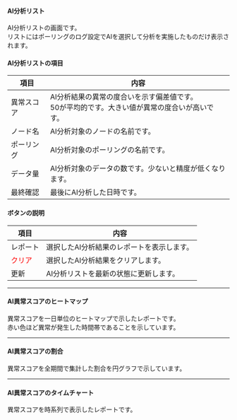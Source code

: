 #### AI分析リスト

<div class="text-xl mb-2">
AI分析リストの画面です。<br>
リストにはポーリングのログ設定でAIを選択して分析を実施したものだけ表示されます。
</div>


>>>
#### AI分析リストの項目

<div class="text-xl">

|項目|内容|
|----|----|
|異常スコア|AI分析結果の異常の度合いを示す偏差値です。<br>50が平均的です。大きい値が異常の度合いが高いです。|
|ノード名|AI分析対象のノードの名前です。|
|ポーリング|AI分析対象のポーリングの名前です。|
|データ量|AI分析対象のデータの数です。少ないと精度が低くなります。|
|最終確認|最後にAI分析した日時です。|

</div>

>>>
#### ボタンの説明

<div class="text-xl">

|項目|内容|
|----|----|
|レポート|選択したAI分析結果のレポートを表示します。|
|<span style="color: red;">クリア</span>|選択したAI分析結果をクリアします。|
|更新|AI分析リストを最新の状態に更新します。|

</div>


---
#### AI異常スコアのヒートマップ

<div class="text-xl mb-2">
異常スコアを一日単位のヒートマップで示したレポートです。<br>
赤い色ほど異常が発生した時間帯であることを示しています。
</div>


---
#### AI異常スコアの割合

<div class="text-xl mb-2">
異常スコアを全期間で集計した割合を円グラフで示しています。
</div>


---
#### AI異常スコアのタイムチャート

<div class="text-xl mb-2">
異常スコアを時系列で表示したレポートです。
</div>

